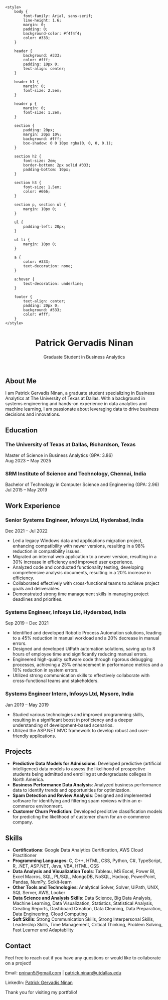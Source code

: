  
<html lang="en">
<head>
    <meta charset="UTF-8">
    <meta name="viewport" content="width=device-width, initial-scale=1.0">
    
    <style>
        body {
            font-family: Arial, sans-serif;
            line-height: 1.6;
            margin: 0;
            padding: 0;
            background-color: #f4f4f4;
            color: #333;
        }

        header {
            background: #333;
            color: #fff;
            padding: 10px 0;
            text-align: center;
        }

        header h1 {
            margin: 0;
            font-size: 2.5em;
        }

        header p {
            margin: 0;
            font-size: 1.2em;
        }

        section {
            padding: 20px;
            margin: 20px 10%;
            background: #fff;
            box-shadow: 0 0 10px rgba(0, 0, 0, 0.1);
        }

        section h2 {
            font-size: 2em;
            border-bottom: 2px solid #333;
            padding-bottom: 10px;
        }

        section h3 {
            font-size: 1.5em;
            color: #666;
        }

        section p, section ul {
            margin: 10px 0;
        }

        ul {
            padding-left: 20px;
        }

        ul li {
            margin: 10px 0;
        }

        a {
            color: #333;
            text-decoration: none;
        }

        a:hover {
            text-decoration: underline;
        }

        footer {
            text-align: center;
            padding: 20px 0;
            background: #333;
            color: #fff;
        }
    </style>
</head>
<body>
    <header>
        <h1>Patrick Gervadis Ninan</h1>
        <p>Graduate Student in Business Analytics</p>
    </header>
    <section id="about">
        <h2>About Me</h2>
        <p>I am Patrick Gervadis Ninan, a graduate student specializing in Business Analytics at The University of Texas at Dallas. With a background in systems engineering and hands-on experience in data analytics and machine learning, I am passionate about leveraging data to drive business decisions and innovations.</p>
    </section>
    <section id="education">
        <h2>Education</h2>
        <h3>The University of Texas at Dallas, Richardson, Texas</h3>
        <p>Master of Science in Business Analytics (GPA: 3.86)<br>Aug 2023 – May 2025</p>
        <h3>SRM Institute of Science and Technology, Chennai, India</h3>
        <p>Bachelor of Technology in Computer Science and Engineering (GPA: 2.96)<br>Jul 2015 – May 2019</p>
    </section>
    <section id="experience">
        <h2>Work Experience</h2>
        <h3>Senior Systems Engineer, Infosys Ltd, Hyderabad, India</h3>
        <p>Dec 2021 – Jul 2022</p>
        <ul>
            <li>Led a legacy Windows data and applications migration project, enhancing compatibility with newer versions, resulting in a 98% reduction in compatibility issues.</li>
            <li>Migrated an internal web application to a newer version, resulting in a 30% increase in efficiency and improved user experience.</li>
            <li>Analyzed code and conducted functionality testing, developing comprehensive analysis documents, resulting in a 20% increase in efficiency.</li>
            <li>Collaborated effectively with cross-functional teams to achieve project goals and deliverables.</li>
            <li>Demonstrated strong time management skills in managing project deadlines and priorities.</li>
        </ul>
        <h3>Systems Engineer, Infosys Ltd, Hyderabad, India</h3>
        <p>Sep 2019 – Dec 2021</p>
        <ul>
            <li>Identified and developed Robotic Process Automation solutions, leading to a 45% reduction in manual workload and a 20% decrease in manual errors.</li>
            <li>Designed and developed UiPath automation solutions, saving up to 8 hours of employee time and significantly reducing manual errors.</li>
            <li>Engineered high-quality software code through rigorous debugging processes, achieving a 25% enhancement in performance metrics and a 10% reduction in system errors.</li>
            <li>Utilized strong communication skills to effectively collaborate with cross-functional teams and stakeholders.</li>
        </ul>
        <h3>Systems Engineer Intern, Infosys Ltd, Mysore, India</h3>
        <p>Jan 2019 – May 2019</p>
        <ul>
            <li>Studied various technologies and improved programming skills, resulting in a significant boost in proficiency and a deeper understanding of development-based scenarios.</li>
            <li>Utilized the ASP.NET MVC framework to develop robust and user-friendly applications.</li>
        </ul>
    </section>
    <section id="projects">
        <h2>Projects</h2>
        <ul>
            <li><strong>Predictive Data Models for Admissions</strong>: Developed predictive (artificial intelligence) data models to assess the likelihood of prospective students being admitted and enrolling at undergraduate colleges in North America.</li>
            <li><strong>Business Performance Data Analysis</strong>: Analyzed business performance data to identify trends and opportunities for optimization.</li>
            <li><strong>Spam Detection and Review Analysis</strong>: Designed and implemented software for identifying and filtering spam reviews within an e-commerce environment.</li>
            <li><strong>Customer Churn Prediction</strong>: Developed predictive classification models for predicting the likelihood of customer churn for an e-commerce company.</li>
        </ul>
    </section>
    <section id="skills">
        <h2>Skills</h2>
        <ul>
            <li><strong>Certifications</strong>: Google Data Analytics Certification, AWS Cloud Practitioner</li>
            <li><strong>Programming Languages</strong>: C, C++, HTML, CSS, Python, C#, TypeScript, R, .NET, ASP.NET, Java, VBA, HTML, CSS</li>
            <li><strong>Data Analysis and Visualization Tools</strong>: Tableau, MS Excel, Power BI, Excel Macros, SQL, PL/SQL, MongoDB, NoSQL, Hadoop, PowerPoint, Pandas, NumPy, Scikit-learn</li>
            <li><strong>Other Tools and Technologies</strong>: Analytical Solver, Solver, UiPath, UNIX, SQL Server, AWS, Looker</li>
            <li><strong>Data Science and Analysis Skills</strong>: Data Science, Big Data Analysis, Machine Learning, Data Visualization, Statistics, Statistical Analysis, Creating Reports, Dashboard Creation, Data Cleaning, Data Preparation, Data Engineering, Cloud Computing</li>
            <li><strong>Soft Skills</strong>: Strong Communication Skills, Strong Interpersonal Skills, Leadership Skills, Time Management, Critical Thinking, Problem Solving, Fast Learner and Adaptability</li>
        </ul>
    </section>
    <section id="contact">
        <h2>Contact</h2>
        <p>Feel free to reach out if you have any questions or would like to collaborate on a project!</p>
        <p>Email: <a href="mailto:pninan5@gmail.com">pninan5@gmail.com</a> | <a href="mailto:patrick.ninan@utdallas.edu">patrick.ninan@utdallas.edu</a></p>
        <p>LinkedIn: <a href="https://www.linkedin.com/in/patrick-gervadis-ninan/">Patrick Gervadis Ninan</a></p>
    </section>
    <footer>
        <p>Thank you for visiting my portfolio!</p>
    </footer>
</body>
</html>
